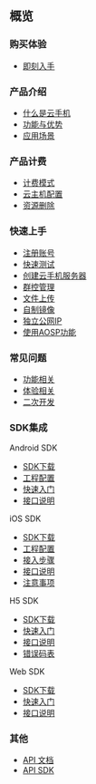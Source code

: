 ## 概览

### 购买体验
   * [即刻入手](https://console.ucloud.cn/uphone/server)

### 产品介绍   <!-- 以下是参考的目录模版，旨在建议产品文档应该包含的内容模块。实际章节划分可根据实际内容进行调整 -->
   * [什么是云手机](/uphone-server/whatUphone.md)
   * [功能与优势](/uphone-server/function.md)
   * [应用场景](/uphone-server/application.md)

### 产品计费
   * [计费模式](/uphone-server/price.md#计费模式)
   * [云主机配置](/uphone-server/price.md#云手机服务器)
   * [资源删除](/uphone-server/price.md#资源删除)

### 快速上手
  * [注册账号](/uphone-server/guide.md#注册账号)
  * [快速测试](/uphone-server/guide.md#快速测试)
  * [创建云手机服务器](/uphone-server/guide.md#创建云手机服务器)
  * [群控管理](/uphone-server/guide.md#群控管理)
  * [文件上传](/uphone-server/guide.md#文件上传)
  * [自制镜像](/uphone-server/guide.md#自制镜像)
  * [独立公网IP](/uphone-server/guide.md#独立公网IP)
  * [使用AOSP功能](/uphone-server/sysapplication.md)
 
### 常见问题
   * [功能相关](/uphone-server/FAQ.md#功能相关)
   * [体验相关](/uphone-server/FAQ.md#体验相关)
   * [二次开发](/uphone-server/FAQ.md#二次开发)

### SDK集成
Android SDK
  * [SDK下载](/uphone-server/sdk.md#SDK下载)
  * [工程配置](/uphone-server/sdk.md#工程配置)
  * [快速入门](/uphone-server/sdk.md#快速入门)
  * [接口说明](/uphone-server/sdk.md#接口说明)
  
iOS SDK
  * [SDK下载](/uphone-server/ios_sdk.md#SDK下载)
  * [工程配置](/uphone-server/ios_sdk.md#工程配置)
  * [接入步骤](/uphone-server/ios_sdk.md#接入步骤)
  * [接口说明](/uphone-server/ios_sdk.md#接口说明)
  * [注意事项](/uphone-server/ios_sdk.md#注意事项)

H5 SDK
  * [SDK下载](/uphone-server/h5-sdk.md#SDK下载)
  * [快速入门](/uphone-server/h5-sdk.md#快速入门)
  * [接口说明](/uphone-server/h5-sdk.md#接口说明)
  * [错误码表](/uphone-server/h5-sdk.md#常见错误码)

Web SDK
  * [SDK下载](/uphone/web-sdk.md#SDK下载)
  * [快速入门](/uphone/web-sdk.md#快速入门)
  * [接口说明](/uphone/web-sdk.md#接口说明)
 
 ### 其他
  * [API 文档](https://docs.ucloud.cn/api/uphone-api/README)
  * [API SDK](https://docs.ucloud.cn/tools)
